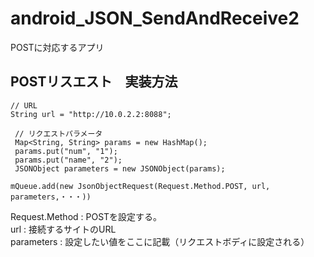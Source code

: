 # android_JSON_SendAndReceive2
POSTに対応するアプリ

## POSTリスエスト　実装方法

```
// URL  
String url = "http://10.0.2.2:8088";  

 // リクエストパラメータ  
 Map<String, String> params = new HashMap();  
 params.put("num", "1");  
 params.put("name", "2");  
 JSONObject parameters = new JSONObject(params);  

mQueue.add(new JsonObjectRequest(Request.Method.POST, url, parameters,・・・))  
```
Request.Method : POSTを設定する。  
url            : 接続するサイトのURL  
parameters     : 設定したい値をここに記載（リクエストボディに設定される）  

## 
